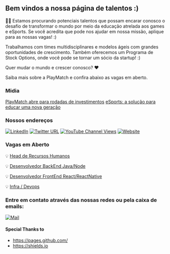 ## Bem vindos a nossa página de talentos :) 

🚀🚀 Estamos procurando potenciais talentos que possam encarar conosco o desafio de transformar o mundo por meio da educação atrelada aos games e eSports. Se você acredita que pode nos ajudar em nossa missão, aplique para as nossas vagas! :)

Trabalhamos com times multidisciplinares e modelos ágeis com grandes oportunidades de crescimento. Também oferecemos um Programa de Stock Options, onde você pode se tornar um sócio da startup! :)

Quer mudar o mundo e crescer conosco? ♥

Saiba mais sobre a PlayMatch e confira abaixo as vagas em aberto.

### Midia

[PlayMatch abre para rodadas de investimentos](https://esportsobserver.com/playmatch-seeks-investment/)
[eSports: a solução para educar uma nova geração](https://app.startse.com/artigos/esports-solucao-para-educar-uma-nova-geracao)

### Nossos endereços

[![LinkedIn](https://img.shields.io/badge/playmatch-gg-blue?logo=linkedin&link=https://www.linkedin.com/company/playmatch)](https://www.linkedin.com/company/playmatch)
[![Twitter URL](https://img.shields.io/twitter/url?label=PlayMatchGG&style=social&url=https%3A%2F%2www.linkedin.com%2Fcompany%2Fplaymatch)](https://twitter.com/PlayMatchgg)
[![YouTube Channel Views](https://img.shields.io/youtube/channel/views/UC9pC6StJnNc2IeMxyHcfsog?label=PlayMatch&style=social)](https://www.youtube.com/channel/UC9pC6StJnNc2IeMxyHcfsog)
[![Website](https://img.shields.io/website?down_message=playmatch.gg&label=www&up_message=playmatch.gg&url=https%3A%2F%2Fwww.playmatch.gg)](https://www.playmatch.gg)

### Vagas em Aberto

💡 [Head de Recursos Humanos](head_hr.md) 

💡 [Desenvolvedor BackEnd Java/Node](backend.md) 

💡 [Desenvolvedor FrontEnd React/ReactNative](frontend.md) 

💡 [Infra / Devops](infra-devops.md) 

### Entre em contato através das nossas redes ou pela caixa de emails:

[![Mail](https://img.shields.io/badge/talentos@playmatch-gg-red?logo=gmail&link=https://www.linkedin.com/company/playmatch)](mailto:talentos@playmatch.gg)

#### Special Thanks to 
* https://pages.github.com/
* https://shields.io
